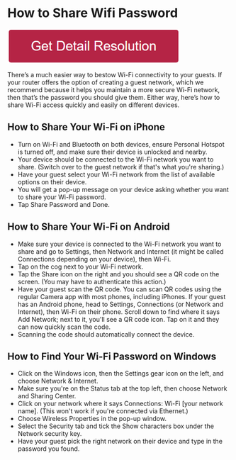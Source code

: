 # How to Share Wifi Password

[![how to share wifi password](redd.png)](https://icncomputer.com/how-to-share-wi-fi-password/)



There’s a much easier way to bestow Wi-Fi connectivity to your guests. If your router offers the option of creating a guest network, which we recommend because it helps you maintain a more secure Wi-Fi network, then that’s the password you should give them. Either way, here’s how to share Wi-Fi access quickly and easily on different devices.



## How to Share Your Wi-Fi on iPhone

* Turn on Wi-Fi and Bluetooth on both devices, ensure Personal Hotspot is turned off, and make sure their device is unlocked and nearby.
* Your device should be connected to the Wi-Fi network you want to share. (Switch over to the guest network if that's what you're sharing.)
* Have your guest select your Wi-Fi network from the list of available options on their device.
* You will get a pop-up message on your device asking whether you want to share your Wi-Fi password.
* Tap Share Password and Done.

## How to Share Your Wi-Fi on Android

* Make sure your device is connected to the Wi-Fi network you want to share and go to Settings, then Network and Internet (it might be called Connections depending on your device), then Wi-Fi.
* Tap on the cog next to your Wi-Fi network.
* Tap the Share icon on the right and you should see a QR code on the screen. (You may have to authenticate this action.)
* Have your guest scan the QR code. You can scan QR codes using the regular Camera app with most phones, including iPhones. If your guest has an Android phone, head to Settings, Connections (or Network and Internet), then Wi-Fi on their phone. Scroll down to find where it says Add Network; next to it, you'll see a QR code icon. Tap on it and they can now quickly scan the code.
* Scanning the code should automatically connect the device.


## How to Find Your Wi-Fi Password on Windows


* Click on the Windows icon, then the Settings gear icon on the left, and choose Network & Internet.
* Make sure you're on the Status tab at the top left, then choose Network and Sharing Center.
* Click on your network where it says Connections: Wi-Fi [your network name]. (This won't work if you're connected via Ethernet.)
* Choose Wireless Properties in the pop-up window.
* Select the Security tab and tick the Show characters box under the Network security key.
* Have your guest pick the right network on their device and type in the password you found.
